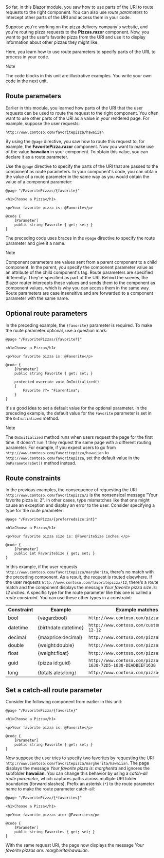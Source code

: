 So far, in this Blazor module, you saw how to use parts of the URI to route requests to the right component. You can also use *route parameters* to intercept other parts of the URI and access them in your code.

Suppose you're working on the pizza delivery company's website, and you're routing pizza requests to the **Pizzas.razor** component. Now, you want to get the user's favorite pizza from the URI and use it to display information about other pizzas they might like.

Here, you learn how to use route parameters to specify parts of the URL to process in your code.

> [!NOTE]
> The code blocks in this unit are illustrative examples. You write your own code in the next unit.

## Route parameters

Earlier in this module, you learned how parts of the URI that the user requests can be used to route the request to the right component. You often want to use other parts of the URI as a value in your rendered page. For example, suppose the user requests:

`http://www.contoso.com/favoritepizza/hawaiian`

By using the `@page` directive, you saw how to route this request to, for example, the **FavoritePizza.razor** component. Now you want to make use of the value **hawaiian** in your component. To obtain this value, you can declare it as a route parameter.

Use the `@page` directive to specify the parts of the URI that are passed to the component as route parameters. In your component's code, you can obtain the value of a route parameter in the same way as you would obtain the value of a component parameter:

```razor
@page "/FavoritePizzas/{favorite}"

<h1>Choose a Pizza</h1>

<p>Your favorite pizza is: @Favorite</p>

@code {
    [Parameter]
    public string Favorite { get; set; }
}
```

The preceding code uses braces in the `@page` directive to specify the route parameter and give it a name.

> [!NOTE]
> Component parameters are values sent from a parent component to a child component. In the parent, you specify the component parameter value as an attribute of the child component's tag. Route parameters are specified differently. They're specified as part of the URI. Behind the scenes, the Blazor router intercepts these values and sends them to the component as component values, which is why you can access them in the same way. Route parameters are case insensitive and are forwarded to a component parameter with the same name.

## Optional route parameters

In the preceding example, the `{favorite}` parameter is required. To make the route parameter optional, use a question mark:

```razor
@page "/FavoritePizzas/{favorite?}"

<h1>Choose a Pizza</h1>

<p>Your favorite pizza is: @Favorite</p>

@code {
    [Parameter]
    public string Favorite { get; set; }
    
    protected override void OnInitialized()
    {
        Favorite ??= "Fiorentina";
    }
}
```

It's a good idea to set a default value for the optional parameter. In the preceding example, the default value for the `Favorite` parameter is set in the `OnInitialized` method.

> [!NOTE]
> The `OnInitialized` method runs when users request the page for the first time. It doesn't run if they request the same page with a different routing parameter. For example, if you expect users to go from `http://www.contoso.com/favoritepizza/hawaiian` to `http://www.contoso.com/favoritepizza`, set the default value in the `OnParametersSet()` method instead.

## Route constraints

In the previous examples, the consequence of requesting the URI `http://www.contoso.com/favoritepizza/2` is the nonsensical message "Your favorite pizza is: 2". In other cases, type mismatches like that one might cause an exception and display an error to the user. Consider specifying a type for the route parameter:

```razor
@page "/FavoritePizza/{preferredsize:int}"

<h1>Choose a Pizza</h1>

<p>Your favorite pizza size is: @FavoriteSize inches.</p>

@code {
    [Parameter]
    public int FavoriteSize { get; set; }
}
```

In this example, if the user requests `http://www.contoso.com/favoritepizza/margherita`, there's no match with the preceding component. As a result, the request is routed elsewhere. If the user requests `http://www.contoso.com/favoritepizza/12`, there's a route match and the component displays the message *Your favorite pizza size is: 12 inches*. A specific type for the route parameter like this one is called a *route constraint*. You can use these other types in a constraint:

| Constraint | Example | Example matches |
| --- | --- | --- |
| bool | {vegan:bool} | `http://www.contoso.com/pizzas/true` |
| datetime | {birthdate:datetime} | `http://www.contoso.com/customers/1995-12-12` |
| decimal | {maxprice:decimal} | `http://www.contoso.com/pizzas/15.00` |
| double | {weight:double} | `http://www.contoso.com/pizzas/1.234` |
| float | {weight:float} | `http://www.contoso.com/pizzas/1.564` |
| guid | {pizza id:guid} | `http://www.contoso.com/pizzas/CD2C1638-1638-72D5-1638-DEADBEEF1638` |
| long | {totals ales:long} | `http://www.contoso.com/pizzas/568192454` |

## Set a catch-all route parameter

Consider the following component from earlier in this unit:

```razor
@page "/FavoritePizza/{favorite}"

<h1>Choose a Pizza</h1>

<p>Your favorite pizza is: @Favorite</p>

@code {
    [Parameter]
    public string Favorite { get; set; }
}
```

Now suppose the user tries to specify two favorites by requesting the URI `http://www.contoso.com/favoritepizza/margherita/hawaiian`. The page displays the message *Your favorite pizza is: margherita* and ignores the subfolder **hawaiian**. You can change this behavior by using a *catch-all route parameter*, which captures paths across multiple URI folder boundaries (forward slashes). Prefix an asterisk (`*`) to the route parameter name to make the route parameter catch-all:

```razor
@page "/FavoritePizza/{*favorites}"

<h1>Choose a Pizza</h1>

<p>Your favorite pizzas are: @Favorites</p>

@code {
    [Parameter]
    public string Favorites { get; set; }
}
```

With the same request URI, the page now displays the message *Your favorite pizzas are: margherita/hawaiian*.
